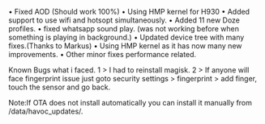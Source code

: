 



•  Fixed AOD (Should work 100%)
•  Using HMP kernel for H930
•  Added support to use wifi and hotsopt simultaneously.
•  Added 11 new Doze profiles.
•  fixed whatsapp sound play. (was not working before when something is playing in background.)
•  Updated device tree with many fixes.(Thanks to Markus)
•  Using HMP kernel as it has now many new improvements.
•  Other minor fixes performance related.

Known Bugs what i faced.
1 > I had to reinstall magisk.
2 > If anyone will face fingerprint issue just goto security settings > fingerprint > add finger, touch the sensor and go back.

Note:If OTA does not install automatically you can install it manually from /data/havoc_updates/.

